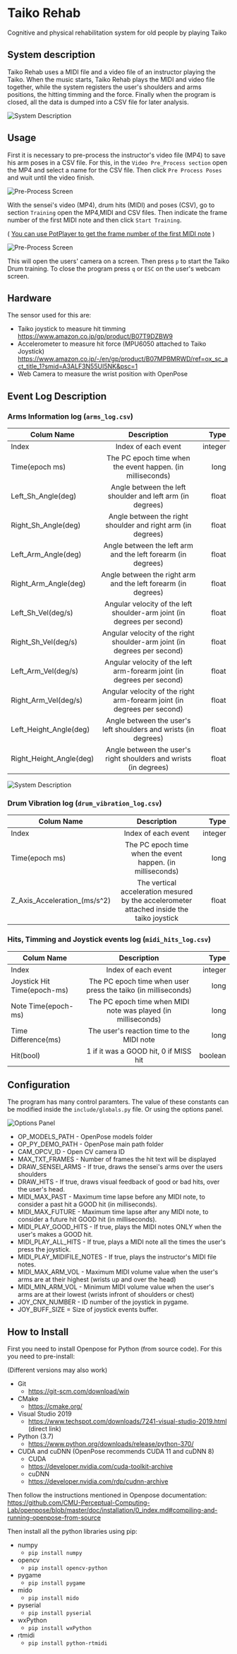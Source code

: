 # Taiko Rehab
Cognitive and physical rehabilitation system for old people by playing Taiko

## System description
Taiko Rehab uses a MIDI file and a video file of an instructor playing the Taiko. When the music starts, Taiko Rehab plays the MIDI and video file together, while the system registers the user's shoulders and arms positions, the hitting timming and the force. Finally when the program is closed, all the data is dumped into a CSV file for later analysis. 

![System Description](img/system_description.png?raw=true)

## Usage 

First it is necessary to pre-process the instructor's video file (MP4) to save his arm poses in a CSV file. 
For this, in the `Video Pre_Process section` open the MP4 and select a name for the CSV file.
Then click `Pre Process Poses` and wuit until the video finish. 

![Pre-Process Screen](img/pre-process-screen.png?raw=true)

With the sensei's video (MP4), drum hits (MIDI) and poses (CSV), go to section `Training` open the MP4,MIDI and CSV files.
Then indicate the frame number of the first MIDI note and then click `Start Training`.

( [You can use PotPlayer to get the frame number of the first MIDI note](src/samples/README.md  ) ) 

![Pre-Process Screen](img/training-screen.png?raw=true)

This will open the users' camera on a screen. Then press `p` to start the Taiko Drum training. 
To close the program press `q` or `ESC` on the user's webcam screen. 

## Hardware

The sensor used for this are: 
- Taiko joystick to measure hit timming 
https://www.amazon.co.jp/gp/product/B07T9DZBW9
- Accelerometer to measure hit force (MPU6050 attached to Taiko Joystick)
 https://www.amazon.co.jp/-/en/gp/product/B07MPBMRWD/ref=ox_sc_act_title_1?smid=A3ALF3N55UI5NK&psc=1
- Web Camera to measure the wrist position with OpenPose


## Event Log Description 

### Arms Information log (`arms_log.csv`)
| Colum Name  |      Description      |  Type |
|----------|:-------------:|------:|
| Index |  Index of each event | integer |
| Time(epoch ms) |  The PC epoch time when the event happen. (in milliseconds) | long |
| Left_Sh_Angle(deg) |  Angle between the left shoulder and left arm (in degrees) | float |
| Right_Sh_Angle(deg) |  Angle between the right shoulder and right arm (in degrees) | float |
| Left_Arm_Angle(deg) |  Angle between the left arm and the left forearm (in degrees) | float |
| Right_Arm_Angle(deg) |  Angle between the right arm and the left forearm (in degrees) | float |
| Left_Sh_Vel(deg/s) |  Angular velocity of the left shoulder-arm joint (in degrees per second) | float |
| Right_Sh_Vel(deg/s) |  Angular velocity of the right shoulder-arm joint (in degrees per second) | float |
| Left_Arm_Vel(deg/s) |  Angular velocity of the left arm-forearm joint (in degrees per second) | float |
| Right_Arm_Vel(deg/s) |  Angular velocity of the right arm-forearm joint (in degrees per second) | float |
| Left_Height_Angle(deg) |  Angle between the user's left shoulders and wrists (in degrees) | float |
| Right_Height_Angle(deg) |  Angle between the user's right shoulders and wrists (in degrees)  | float |

![System Description](img/opencv_arms.png?raw=true)


### Drum Vibration log (`drum_vibration_log.csv`)
| Colum Name  |      Description      |  Type |
|----------|:-------------:|------:|
| Index |  Index of each event | integer |
| Time(epoch ms) |  The PC epoch time when the event happen. (in milliseconds) | long |
| Z_Axis_Acceleration_(ms/s^2) | The vertical acceleration mesured by the accelerometer attached inside the taiko joystick | float |


### Hits, Timming and Joystick events log (`midi_hits_log.csv`)
| Colum Name  |      Description      |  Type |
|----------|:-------------:|------:|
| Index |  Index of each event | integer |
| Joystick Hit Time(epoch-ms) |  The PC epoch time when user press the taiko (in milliseconds) | long |
| Note Time(epoch-ms) |  The PC epoch time when MIDI note was played (in milliseconds) | long |
| Time Difference(ms) |  The user's reaction time to the MIDI note | long |
| Hit(bool) |  1 if it was a GOOD hit, 0 if MISS hit | boolean |

## Configuration
The program has many control paramters. The value of these constants can be modified inside the `include/globals.py` file. Or using the options panel.

![Options Panel](img/config_screenshot.png?raw=true)

- OP_MODELS_PATH - OpenPose models folder
- OP_PY_DEMO_PATH - OpenPose main path folder 
- CAM_OPCV_ID - Open CV camera ID  
- MAX_TXT_FRAMES - Number of frames the hit text will be displayed
- DRAW_SENSEI_ARMS - If true, draws the sensei's arms over the users shoulders
- DRAW_HITS - If true, draws visual feedback of good or bad hits, over the user's head.
- MIDI_MAX_PAST - Maximum time lapse before any MIDI note, to consider a past hit a GOOD hit (in milliseconds).
- MIDI_MAX_FUTURE - Maximum time lapse after any MIDI note, to consider a future hit GOOD hit (in milliseconds).
- MIDI_PLAY_GOOD_HITS - If true, plays the MIDI notes ONLY when the user's makes a 
GOOD hit.
- MIDI_PLAY_ALL_HITS - If true, plays a MIDI note all the times the user's press the joystick. 
- MIDI_PLAY_MIDIFILE_NOTES - If true, plays the instructor's MIDI file notes.  
- MIDI_MAX_ARM_VOL - Maximum MIDI volume value when the user's arms are at their highest (wrists up and over the head)
- MIDI_MIN_ARM_VOL - Minimum MIDI volume value when the user's arms are at their lowest (wrists infront of shoulders or chest)
- JOY_CNX_NUMBER - ID number of the joystick in pygame. 
- JOY_BUFF_SIZE = Size of joystick events buffer.


## How to Install
First you need to install Openpose for Python (from source code). 
For this you need to pre-install: 

(Different versions may also work)

- Git
    - https://git-scm.com/download/win
- CMake
    - https://cmake.org/
- Visual Studio 2019 
    - https://www.techspot.com/downloads/7241-visual-studio-2019.html (direct link)
- Python (3.7)
    - https://www.python.org/downloads/release/python-370/
- CUDA and cuDNN (OpenPose recommends CUDA 11 and cuDNN 8)
    - CUDA
    - https://developer.nvidia.com/cuda-toolkit-archive
    - cuDNN
    - https://developer.nvidia.com/rdp/cudnn-archive


Then follow the instructions mentioned in Openpose documentation:  
https://github.com/CMU-Perceptual-Computing-Lab/openpose/blob/master/doc/installation/0_index.md#compiling-and-running-openpose-from-source 

Then install all the python libraries using pip:
- numpy 
    - `pip install numpy`
- opencv  
    - `pip install opencv-python`
- pygame  
    - `pip install pygame`
- mido
    - `pip install mido`
- pyserial 
    - `pip install pyserial`
- wxPython  
    - `pip install wxPython`
- rtmidi 
    - `pip install python-rtmidi`

